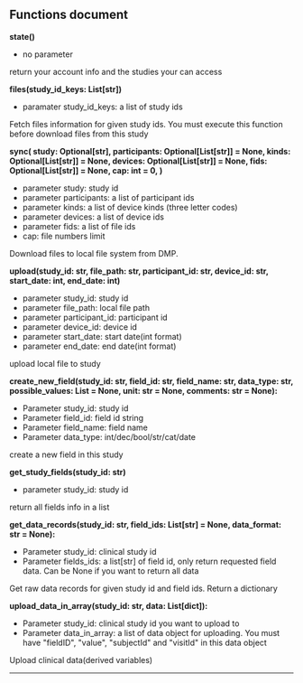## Functions document

**state()**

- no parameter

return your account info and the studies your can access 


**files(study_id_keys: List[str])**

- paramater study_id_keys: a list of study ids

 Fetch files information for given study ids. You must execute this function before download files from this study
 
 
**sync(
        study: Optional[str],
        participants: Optional[List[str]] = None,
        kinds: Optional[List[str]] = None,
        devices: Optional[List[str]] = None,
        fids: Optional[List[str]] = None,
        cap: int = 0,
)** 
 
- parameter study: study id
- parameter participants: a list of participant ids
- parameter kinds: a list of device kinds (three letter codes)
- parameter devices: a list of device ids
- parameter fids: a list of file ids
- cap: file numbers limit

Download files to local file system from DMP.

**upload(study_id: str, file_path: str, participant_id: str, device_id: str, start_date: int, end_date: int)**

- parameter study_id: study id  
- parameter file_path: local file path
- parameter participant_id: participant id
- parameter device_id: device id
- parameter start_date: start date(int format)
- parameter end_date: end date(int format)

upload local file to study

**create_new_field(study_id: str, field_id: str, field_name: str, data_type: str, possible_values: List = None,
                     unit: str = None, comments: str = None):**

- Parameter study_id: study id
- Parameter field_id: field id string
- Parameter field_name: field name
- Parameter data_type: int/dec/bool/str/cat/date

create a new field in this study

**get_study_fields(study_id: str)**

- parameter study_id: study id

return all fields info in a list 

**get_data_records(study_id: str, field_ids: List[str] = None, data_format: str = None):**

- Parameter study_id: clinical study id
- Parameter fields_ids: a list[str] of field id, only return requested field data. Can be None if you want to return all data

Get raw data records for given study id and field ids. Return a dictionary 

**upload_data_in_array(study_id: str, data: List[dict]):**

- Parameter study_id: clinical study id you want to upload to
- Parameter data_in_array: a list of data object for uploading. You must have "fieldID", "value", "subjectId" and "visitId" in this data object

Upload clinical data(derived variables) 


****